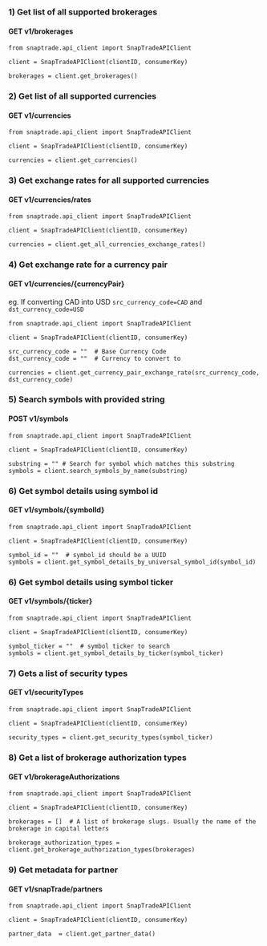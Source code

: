 ### 1) Get list of all supported brokerages

#### GET v1/brokerages
```
from snaptrade.api_client import SnapTradeAPIClient

client = SnapTradeAPIClient(clientID, consumerKey)

brokerages = client.get_brokerages()
```


### 2) Get list of all supported currencies

#### GET v1/currencies
```
from snaptrade.api_client import SnapTradeAPIClient

client = SnapTradeAPIClient(clientID, consumerKey)

currencies = client.get_currencies()
```

### 3) Get exchange rates for all supported currencies

#### GET v1/currencies/rates
```
from snaptrade.api_client import SnapTradeAPIClient

client = SnapTradeAPIClient(clientID, consumerKey)

currencies = client.get_all_currencies_exchange_rates()
```

### 4) Get exchange rate for a currency pair

#### GET v1/currencies/{currencyPair}

eg. If converting CAD into USD `src_currency_code=CAD` and `dst_currency_code=USD`
```
from snaptrade.api_client import SnapTradeAPIClient

client = SnapTradeAPIClient(clientID, consumerKey)

src_currency_code = ""  # Base Currency Code
dst_currency_code = ""  # Currency to convert to

currencies = client.get_currency_pair_exchange_rate(src_currency_code, dst_currency_code)
```

### 5) Search symbols with provided string

#### POST v1/symbols

```
from snaptrade.api_client import SnapTradeAPIClient

client = SnapTradeAPIClient(clientID, consumerKey)

substring = "" # Search for symbol which matches this substring
symbols = client.search_symbols_by_name(substring)
```


### 6) Get symbol details using symbol id

#### GET v1/symbols/{symbolId}

```
from snaptrade.api_client import SnapTradeAPIClient

client = SnapTradeAPIClient(clientID, consumerKey)

symbol_id = ""  # symbol_id should be a UUID
symbols = client.get_symbol_details_by_universal_symbol_id(symbol_id)
```

### 6) Get symbol details using symbol ticker

#### GET v1/symbols/{ticker}

```
from snaptrade.api_client import SnapTradeAPIClient

client = SnapTradeAPIClient(clientID, consumerKey)

symbol_ticker = ""  # symbol ticker to search
symbols = client.get_symbol_details_by_ticker(symbol_ticker)
```

### 7) Gets a list of security types

#### GET v1/securityTypes

```
from snaptrade.api_client import SnapTradeAPIClient

client = SnapTradeAPIClient(clientID, consumerKey)

security_types = client.get_security_types(symbol_ticker)
```

### 8) Get a list of brokerage authorization types

#### GET v1/brokerageAuthorizations

```
from snaptrade.api_client import SnapTradeAPIClient

client = SnapTradeAPIClient(clientID, consumerKey)

brokerages = []  # A list of brokerage slugs. Usually the name of the brokerage in capital letters

brokerage_authorization_types = client.get_brokerage_authorization_types(brokerages)
```

### 9) Get metadata for partner

#### GET v1/snapTrade/partners

```
from snaptrade.api_client import SnapTradeAPIClient

client = SnapTradeAPIClient(clientID, consumerKey)

partner_data  = client.get_partner_data()
```
